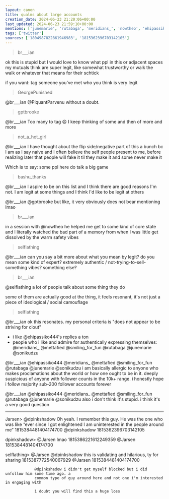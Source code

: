 ```yaml
---
layout: canon
title: qualms about large accounts
creation_date: 2024-06-23 21:20:06+00:00
last_updated: 2024-06-23 21:59:10+00:00
mentions: ['junemarie', 'rutabaga', 'meridians_', 'nowtheo', 'ehipassiko444', 'mettafied', 'sonikudzu', 'smiling_for_fun', 'PiquantParvenu', 'gptbrooke', 'br___ian']
tags: ['twitter']
sources: ['1804987822861946983', '1815362396703142105']
---
```


> br___ian  

ok this is stupid but I would love to know what ppl in this or adjacent spaces my mutuals think are super legit, like somewhat trustworthy or walk the walk or whatever that means for their schtick  

if you want: tag someone you've met who you think is very legit  

> GeorgePunished  

@br___ian @PiquantParvenu without a doubt.  

> gptbrooke  

@br___ian Too many to tag 😩 I keep thinking of some and then of more and more  

> not_a_hot_girl  

@br___ian I have thought about the flip side/negative part of this a bunch bc I am as I say naive and I often believe the self people present to me, before realizing later that people will fake it til they make it and some never make it  
  
Which is to say: some ppl here do talk a big game  

> bashu_thanks  

@br___ian I aspire to be on this list and I think there are good reasons I'm not. I am legit at some things and I think I'd like to be legit at others  

@br___ian @gptbrooke but like, it very obviously does not bear mentioning Imao  

> br___ian  

in a session with @nowtheo he helped me get to some kind of core state and I literally watched the bad part of a memory from when I was little get dissolved by the warm safety vibes  

> selflathing  

@br___ian can you say a bit more about what you mean by legit? do you mean some kind of expert? extremely authentic / not-trying-to-sell-something vibes? something else?  

> br___ian  

@selflathing a lot of people talk about some thing they do  
  
some of them are actually good at the thing, it feels resonant, it's not just a piece of ideological / social camouflage  

> selflathing  

@br___ian ok this resonates. my personal criteria is "does not appear to be striving for clout"  
- i like @ehipassiko444's replies a ton  
- people who i like and admire for authentically expressing themselves: @meridians_ @mettafied @smiling_for_fun @rutabaga @junemarie @sonikudzu  

@br___ian @ehipassiko444 @meridians_ @mettafied @smiling_for_fun @rutabaga @junemarie @sonikudzu i am basically allergic to anyone who makes proclamations about the world or how one ought to be in it. deeply suspicious of anyone with follower counts in the 10k+ range. i honestly hope i follow majority sub-200 follower accounts forever  

@br___ian @ehipassiko444 @meridians_ @mettafied @smiling_for_fun @rutabaga @junemarie @sonikudzu also i don't think it's stupid. i think it's a very good question  

---
Jarsen>          @dpinkshadow Oh yeah. I remember this guy. He was the one who was like “ever since
                 I got enlightened I am uninterested in the people around me”
                 1815384481404174700 @dpinkshadow 1815362396703142105

dpinkshadow>     @Jarsen lmao
                 1815386221612249359 @Jarsen 1815384481404174700

selflathing>     @Jarsen @dpinkshadow this is validating and hilarious, ty for sharing
                 1815387772540067929 @Jarsen 1815384481404174700

                 @dpinkshadow i didn't get myself blocked but i did unfollow him some time ago. a
                 common type of guy around here and not one i'm interested in engaging with

                 i doubt you will find this a huge loss
